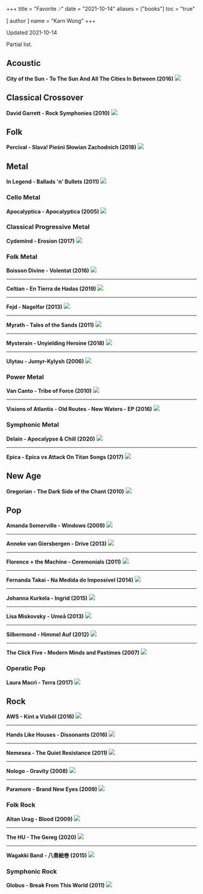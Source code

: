 +++
title = "Favorite 🎶"
date = "2021-10-14"
aliases = ["books"]
toc = "true"

[ author ]
  name = "Karn Wong"
+++

Updated 2021-10-14

Partial list.

## Acoustic

**City of the Sun - To The Sun And All The Cities In Between (2016)**
![](/images/2021-10-14-14-13-44.png)


## Classical Crossover
**David Garrett - Rock Symphonies (2010)**
![](/images/2021-10-14-14-22-00.png)

## Folk
**Percival - Slava! Pieśni Słowian Zachodnich (2018)**
![](/images/2021-10-14-15-06-02.png)

## Metal
**In Legend - Ballads 'n' Bullets (2011)**
![](/images/2021-10-14-14-31-44.png)

### Cello Metal
**Apocalyptica - Apocalyptica (2005)**
![](/images/2021-10-14-14-20-23.png)

### Classical Progressive Metal
**Cydemind - Erosion (2017)**
![](/images/2021-10-14-14-27-15.png)

### Folk Metal
**Boisson Divine - Volentat (2016)**
![](/images/2021-10-14-14-27-47.png)

---------------
**Celtian - En Tierra de Hadas (2019)**
![](/images/2021-10-14-14-28-17.png)

---------------

**Fejd - Nagelfar (2013)**
![](/images/2021-10-14-14-28-44.png)

---------------

**Myrath - Tales of the Sands (2011)**
![](/images/2021-10-14-15-14-48.png)

---------------

**Mysterain - Unyielding Heroine (2018)**
![](/images/2021-10-14-15-18-01.png)

---------------

**Ulytau - Jumyr-Kylysh (2006)**
![](/images/2021-10-14-14-29-03.png)

### Power Metal
**Van Canto - Tribe of Force (2010)**
![](/images/2021-10-14-15-13-31.png)

---------------

**Visions of Atlantis - Old Routes - New Waters - EP (2016)**
![](/images/2021-10-14-15-19-51.png)

### Symphonic Metal

**Delain - Apocalypse & Chill (2020)**
![](/images/2021-10-14-15-18-29.png)

---------------

**Epica - Epica vs Attack On Titan Songs (2017)**
![](/images/2021-10-14-15-18-50.png)



## New Age
**Gregorian - The Dark Side of the Chant (2010)**
![](/images/2021-10-14-15-03-51.png)

## Pop
**Amanda Somerville - Windows (2009)**
![](/images/2021-10-14-15-06-46.png)

---------------

**Anneke van Giersbergen - Drive (2013)**
![](/images/2021-10-14-15-07-23.png)

---------------

**Florence + the Machine - Ceremonials (2011)**
![](/images/2021-10-14-14-18-29.png)

--------------------

**Fernanda Takai - Na Medida do Impossível (2014)**
![](/images/2021-10-14-14-19-02.png)

---------------

**Johanna Kurkela - Ingrid (2015)**
![](/images/2021-10-14-14-29-50.png)

---------------

**Lisa Miskovsky - Umeå (2013)**
![](/images/2021-10-14-15-10-35.png)

---------------

**Silbermond - Himmel Auf (2012)**
![](/images/2021-10-14-15-11-27.png)

---------------

**The Click Five - Modern Minds and Pastimes (2007)**
![](/images/2021-10-14-15-14-06.png)


### Operatic Pop
**Laura Macrì - Terra (2017)**
![](/images/2021-10-14-15-04-39.png)



## Rock
**AWS - Kint a Vízből (2016)**
![](/images/2021-10-14-15-12-39.png)

---------------

**Hands Like Houses - Dissonants (2016)**
![](/images/2021-10-14-15-12-07.png)

---------------

**Nemesea - The Quiet Resistance (2011)**
![](/images/2021-10-14-14-16-19.png)

----------------

**Nologo - Gravity (2008)**
![](/images/2021-10-14-14-25-58.png)

---------------

**Paramore - Brand New Eyes (2009)**
![](/images/2021-10-14-14-17-17.png)

### Folk Rock
**Altan Urag - Blood (2009)**
![](/images/2021-10-14-15-03-04.png)

---------------

**The HU - The Gereg (2020)**
![](/images/2021-10-14-15-02-29.png)

---------------

**Wagakki Band - 八奏絵巻 (2015)**
![](/images/2021-10-14-14-30-41.png)

### Symphonic Rock
**Globus - Break From This World (2011)**
![](/images/2021-10-14-15-19-25.png)